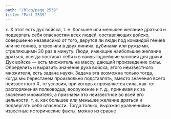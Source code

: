 ```yaml
---
path: "/blog/page_2539"
title: "Part 2539"
---
```


 х.
X этот есть дух войска, т. е. большее или меньшее желание драться и подвергать себя опасностям всех людей, составляющих войско, совершенно независимо от того, дерутся ли люди под командой гениев или не гениев, в трех или в двух линиях, дубинами или ружьями, стреляющими 30 раз в минуту. Люди, имеющие наибольшее желание драться, всегда поставят себя и в наивыгоднейшие условия для драки.
Дух войска — есть множитель на массу, дающий произведение силы. Определить и выразить значение духа войска, этого неизвестного множителя, есть задача науки.
Задача эта возможна только тогда, когда мы перестанем произвольно подставлять, вместо значения всего неизвестного X, те условия, при которых проявляется сила, как-то: распоряжения полководца, вооружение и т. д., принимая их за значение множителя, а признаем это неизвестное во всей его цельности, т. е. как большее или меньшее желание драться и подвергать себя опасности. Тогда только, выражая уравнениями известные исторические факты, можно из сравне
